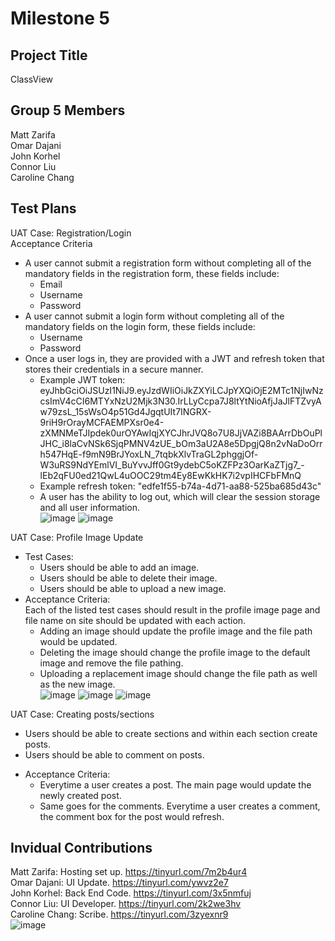 # Milestone 5

## Project Title
ClassView<br>

## Group 5 Members
Matt Zarifa <br>
Omar Dajani <br>
John Korhel <br>
Connor Liu <br>
Caroline Chang <br>

## Test Plans
UAT Case: Registration/Login <br>
Acceptance Criteria
  + A user cannot submit a registration form without completing all of the mandatory fields in the registration form, these fields include: <br>
    - Email <br>
    - Username <br>
    - Password <br>
  + A user cannot submit a login form without completing all of the mandatory fields on the login form, these fields include: <br>
    - Username <br>
    - Password <br>
  + Once a user logs in, they are provided with a JWT and refresh token that stores their credentials in a secure manner. <br>
    - Example JWT token: eyJhbGciOiJSUzI1NiJ9.eyJzdWIiOiJkZXYiLCJpYXQiOjE2MTc1NjIwNzcsImV4cCI6MTYxNzU2Mjk3N30.IrLLyCcpa7J8ltYtNioAfjJaJlFTZvyAw79zsL_15sWsO4p51Gd4JgqtUIt7INGRX-9riH9rOrayMCFAEMPXsr0e4-zXMNMeTJIpdek0urOYAwIqjXYCJhrJVQ8o7U8JjVAZi8BAArrDbOuPlJHC_i8laCvNSk6SjqPMNV4zUE_bOm3aU2A8e5DpgjQ8n2vNaDoOrrh547HqE-f9mN9BrJYoxLN_7tqbkXlvTraGL2phggjOf-W3uRS9NdYEmlVI_BuYvvJff0Gt9ydebC5oKZFPz3OarKaZTjg7_-lEb2qFU0ed21QwL4uOOC29tm4Ey8EwKkHK7i2vpIHCFbFMnQ <br>
    - Example refresh token: "edfe1f55-b74a-4d71-aa88-525ba685d43c" <br>
    - A user has the ability to log out, which will clear the session storage and all user information.<br>
![image](https://user-images.githubusercontent.com/47280380/113519374-97134480-9540-11eb-8f72-52d4b7f90887.png)
![image](https://user-images.githubusercontent.com/47280380/113519390-b1e5b900-9540-11eb-91c7-737ecfbd4572.png)

  
UAT Case: Profile Image Update <br>
  + Test Cases: <br>
    - Users should be able to add an image. <br>
    - Users should be able to delete their image. <br>
    - Users should be able to upload a new image. <br>
  + Acceptance Criteria: <br>
    Each of the listed test cases should result in the profile image page and file name on site should be updated with each action. <br>
    - Adding an image should update the profile image and the file path would be updated. <br>
    - Deleting the image should change the profile image to the default image and remove the file pathing. <br>
    - Uploading a replacement image should change the file path as well as the new image. <br>
![image](https://user-images.githubusercontent.com/47280380/113519407-c2962f00-9540-11eb-93f3-5e391718db59.png)
![image](https://user-images.githubusercontent.com/47280380/113519414-c88c1000-9540-11eb-9558-69ee1ab59b5a.png)
![image](https://user-images.githubusercontent.com/47280380/113519426-e2c5ee00-9540-11eb-90e3-926c3699f545.png)
    
UAT Case: Creating posts/sections <br>
   - Users should be able to create sections and within each section create posts. <br>
   - Users should be able to comment on posts. <br>
 + Acceptance Criteria: <br>
   - Everytime a user creates a post. The main page would update the newly created post. <br>
   - Same goes for the comments. Everytime a user creates a comment, the comment box for the post would refresh. <br>

## Invidual Contributions
Matt Zarifa: Hosting set up. https://tinyurl.com/7m2b4ur4<br>
Omar Dajani: UI Update. https://tinyurl.com/ywvz2e7<br>
John Korhel: Back End Code. https://tinyurl.com/3x5nmfuj<br>
Connor Liu: UI Developer. https://tinyurl.com/2k2we3hv<br>
Caroline Chang: Scribe. https://tinyurl.com/3zyexnr9 <br>
![image](https://user-images.githubusercontent.com/47280380/113519452-1e60b800-9541-11eb-88ae-3eed7c38af34.png)



